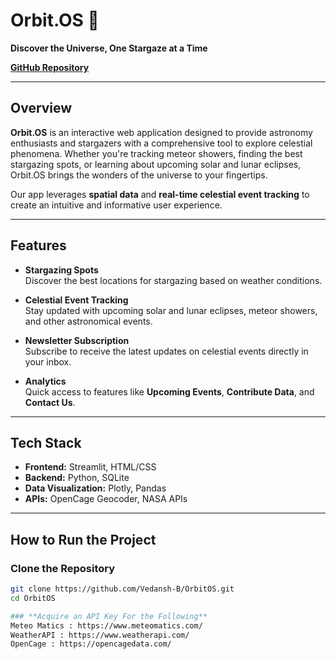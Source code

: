 # **Orbit.OS** 🌌

**Discover the Universe, One Stargaze at a Time**

[**GitHub Repository**](https://github.com/Vedansh-B/OrbitOS)

---

## **Overview**

**Orbit.OS** is an interactive web application designed to provide astronomy enthusiasts and stargazers with a comprehensive tool to explore celestial phenomena. Whether you're tracking meteor showers, finding the best stargazing spots, or learning about upcoming solar and lunar eclipses, Orbit.OS brings the wonders of the universe to your fingertips.

Our app leverages **spatial data** and **real-time celestial event tracking** to create an intuitive and informative user experience.

---

## **Features**

- **Stargazing Spots**  
  Discover the best locations for stargazing based on weather conditions.

- **Celestial Event Tracking**  
  Stay updated with upcoming solar and lunar eclipses, meteor showers, and other astronomical events.

- **Newsletter Subscription**  
  Subscribe to receive the latest updates on celestial events directly in your inbox.

- **Analytics**  
  Quick access to features like **Upcoming Events**, **Contribute Data**, and **Contact Us**.

---

## **Tech Stack**

- **Frontend:** Streamlit, HTML/CSS
- **Backend:** Python, SQLite  
- **Data Visualization:** Plotly, Pandas  
- **APIs:** OpenCage Geocoder, NASA APIs

---

## **How to Run the Project**

### **Clone the Repository**
```bash
git clone https://github.com/Vedansh-B/OrbitOS.git
cd OrbitOS

### **Acquire an API Key For the Following**
Meteo Matics : https://www.meteomatics.com/
WeatherAPI : https://www.weatherapi.com/
OpenCage : https://opencagedata.com/

